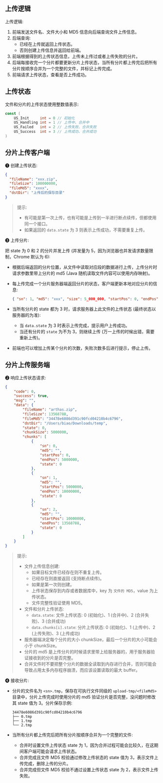 ## 上传逻辑

上传逻辑:

1. 前端发送文件名、文件大小和 MD5 信息向后端查询文件上传信息。
2. 后端查询:
   * 已经在上传就返回上传状态。
   * 否则创建上传信息并返回给前端。
3. 前端根据得到的上传状态信息，上传未上传过或者上传失败的分片。
4. 后端每接收完一个分片都要更新分片上传状态，当所有分片都上传完后把所有分片按顺序合并为一个完整的文件，并标记上传完成。
5. 前端请求上传状态，查看是否上传成功。

## 上传状态

文件和分片的上传状态使用整数值表示:

```go
const (
	US_Init     int = 0 // 初始化
	US_Handling int = 1 // 上传中、合并中
	US_Failed   int = 2 // 上传失败、合并失败
	US_Success  int = 3 // 上传成功、合并成功
)
```

## 分片上传客户端

❶ 创建上传状态:

```json
{
  "fileName": "xxx.zip",
  "fileSize": 100000000,
  "fileMd5": "xxxx",
  "dstDir": "上传后的保存目录"
}
```

> 提示:
>
> * 有可能是第一次上传，也有可能是上传到一半进行断点续传，但都使用同一个接口。
> * 如果返回的 `data.state` 为 3 则表示上传成功，不需要重复上传。

❸ 上传分片:

把 state 为 0 和 2 的分片并发上传 (并发量为 5，因为浏览器也并发请求数量限制，Chrome 默认为 6):

* 根据后端返回的分片位置，从文件中读取对应段的数据进行上传，上传分片时请求参数里带上分片的 md5 (Java 随机读取文件内容可以使用内存映射)。

* 每上传完成一个分片服务器端返回分片的状态，客户端更新本地对应分片的信息:

  ```json
  { "sn": 1, "md5": "xxx", "size": 5_000_000, "startPos": 0, "endPos": 5_000_000, "state": 3 },
  ```

* 当所有分片的 state 都为 3 时，请求服务器上此文件的上传状态 (最终状态以服务器的为准):

  * 当 `data.state` 为 3 时表示上传完成，提示用户上传成功。
  * 当还有分片的 `state` 为不为 3，则继续上传 (万一上传的时候出错，需要重新上传)。

* 前端也可以增加上传某个分片的次数，失败次数多后进行提示，停止上传。

## 分片上传服务端

❷ 响应上传状态请求:

```json
{
    "code": 0,
    "success": true,
    "msg": "",
    "data": {
        "fileName": "arthas.zip",
        "fileSize": 13568788,
        "fileMd5": "34478e6086d391c90fcd04210b4c6796",
        "dstDir": "/Users/biao/Downloads/temp",
        "state": 0,
        "chunkSize": 5000000,
        "chunks": [
            {
                "sn": 0,
                "md5": "",
                "startPos": 0,
                "endPos": 5000000,
                "state": 0
            },
            {
                "sn": 1,
                "md5": "",
                "startPos": 5000000,
                "endPos": 10000000,
                "state": 0
            },
            {
                "sn": 2,
                "md5": "",
                "startPos": 10000000,
                "endPos": 13568788,
                "state": 0
            }
        ]
    }
}
```

> 提示:
>
> * 文件上传信息创建:
>   * 如果目标文件已经存在则不重复上传。
>   * 已经存在则直接返回 (支持断点续传)。
>   * 如果是第一次则创建。
>   * 上传状态保存到内存或者数据库中，key 为 `文件的 MD5`，value 为上传状态。
>   * 文件完整性验证使用 MD5。
> * 文件和分片上传状态:
>   * `data.state`: 文件上传状态: 0 (初始化)、1 (合并中)、2 (合并失败)、3 (合并成功)
>   * `data.chunks[i].state`: 分片上传状态: 0 (初始化)、1 (上传中)、2 (上传失败)、3 (上传成功)
> * 服务器端决定每个分片的大小 chunkSize，最后一个分片的大小可能会小于 chunkSize。
> * 分片的 md5 是上传分片的时候请求里带上给服务器的，用于服务器验证接收到的分片是否完整。
> * 合并文件时不要把整个分片的数据全读取到内存进行合并，否则可能会导致占用太多内存程序崩溃，而应该设置读取的最大 buffer。

❹ 接收分片:

* 分片的文件名为 `<sn>.tmp`，保存在可执行文件同级的 `upload-tmp/<fileMd5>` 目录中，分片上传完成时使用分片的 md5 验证分片是否完整，没问题时修改其 state 值为 3。分片保存示例:

  ```
  34478e6086d391c90fcd04210b4c6796
  ├── 0.tmp
  ├── 1.tmp
  └── 2.tmp
  ```

* 当所有分片都上传完后把所有分片按顺序合并为一个完整的文件:

  * 合并时设置文件上传状态 state 为 1，因为合并过程可能会比较久，在这期间客户端可能会请求上传状态。
  * 合并完成且文件 MD5 校验通过修改上传状态的 state 值为 3，表示文件上传完成，删除上传的分片。
  * 合并完成但文件 MD5 校验不通过设置上传状态 state 为 2，表示文件上传失败。

